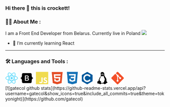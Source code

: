 ### Hi there 👋 this is crockett!

### 👨‍💻 About Me :
I am a Front End Developer from Belarus. Currently live in Poland <img src="https://openmoji.org/data/color/svg/1F1F5-1F1F1.svg" width="30">

- 🌱 I’m currently learning React

---
  
### :hammer_and_wrench: Languages and Tools :
<div>
  <img src="https://github.com/devicons/devicon/blob/master/icons/react/react-original.svg" width="40" height="40">&nbsp;
  <img src="https://github.com/devicons/devicon/blob/master/icons/bootstrap/bootstrap-plain.svg" width="40" height="40">&nbsp;
  <img src="https://github.com/devicons/devicon/blob/master/icons/javascript/javascript-plain.svg" width="40" height="40">&nbsp;
  <img src="https://github.com/devicons/devicon/blob/master/icons/html5/html5-plain.svg" width="40" height="40">&nbsp;
  <img src="https://github.com/devicons/devicon/blob/master/icons/css3/css3-plain.svg" width="40" height="40">&nbsp;
  <img src="https://github.com/devicons/devicon/blob/master/icons/c/c-plain.svg" width="40" height="40">&nbsp;
  <img src="https://github.com/devicons/devicon/blob/master/icons/linux/linux-plain.svg" width="40" height="40">&nbsp;
  <img src="https://github.com/devicons/devicon/blob/master/icons/git/git-plain.svg" width="40" height="40">&nbsp;
</div>
[![gatecol github stats](https://github-readme-stats.vercel.app/api?username=gatecol&show_icons=true&include_all_commits=true&theme=tokyonight)](https://github.com/gatecol)
